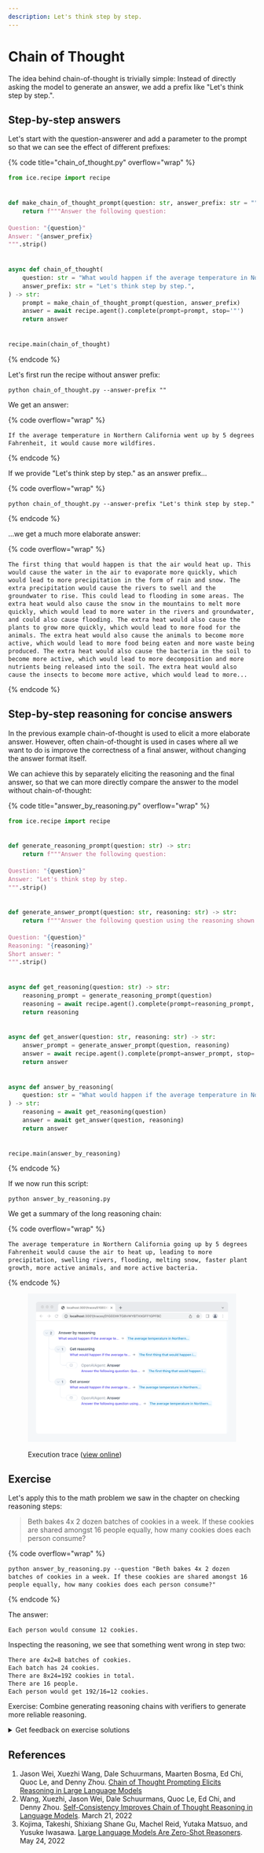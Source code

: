 ```yaml
---
description: Let's think step by step.
---
```


# Chain of Thought

The idea behind chain-of-thought is trivially simple: Instead of directly asking the model to generate an answer, we add a prefix like "Let's think step by step.".

## Step-by-step answers

Let's start with the question-answerer and add a parameter to the prompt so that we can see the effect of different prefixes:

{% code title="chain_of_thought.py" overflow="wrap" %}
```python
from ice.recipe import recipe


def make_chain_of_thought_prompt(question: str, answer_prefix: str = "") -> str:
    return f"""Answer the following question:

Question: "{question}"
Answer: "{answer_prefix}
""".strip()


async def chain_of_thought(
    question: str = "What would happen if the average temperature in Northern California went up by 5 degrees Fahrenheit?",
    answer_prefix: str = "Let's think step by step.",
) -> str:
    prompt = make_chain_of_thought_prompt(question, answer_prefix)
    answer = await recipe.agent().complete(prompt=prompt, stop='"')
    return answer


recipe.main(chain_of_thought)
```
{% endcode %}

Let's first run the recipe without answer prefix:

```shell
python chain_of_thought.py --answer-prefix ""
```

We get an answer:

{% code overflow="wrap" %}
```
If the average temperature in Northern California went up by 5 degrees Fahrenheit, it would cause more wildfires.
```
{% endcode %}

If we provide "Let's think step by step." as an answer prefix...

{% code overflow="wrap" %}
```shell
python chain_of_thought.py --answer-prefix "Let's think step by step."
```
{% endcode %}

...we get a much more elaborate answer:

{% code overflow="wrap" %}
```
The first thing that would happen is that the air would heat up. This would cause the water in the air to evaporate more quickly, which would lead to more precipitation in the form of rain and snow. The extra precipitation would cause the rivers to swell and the groundwater to rise. This could lead to flooding in some areas. The extra heat would also cause the snow in the mountains to melt more quickly, which would lead to more water in the rivers and groundwater, and could also cause flooding. The extra heat would also cause the plants to grow more quickly, which would lead to more food for the animals. The extra heat would also cause the animals to become more active, which would lead to more food being eaten and more waste being produced. The extra heat would also cause the bacteria in the soil to become more active, which would lead to more decomposition and more nutrients being released into the soil. The extra heat would also cause the insects to become more active, which would lead to more...
```
{% endcode %}

## Step-by-step reasoning for concise answers

In the previous example chain-of-thought is used to elicit a more elaborate answer. However, often chain-of-thought is used in cases where all we want to do is improve the correctness of a final answer, without changing the answer format itself.

We can achieve this by separately eliciting the reasoning and the final answer, so that we can more directly compare the answer to the model without chain-of-thought:

{% code title="answer_by_reasoning.py" overflow="wrap" %}
```python
from ice.recipe import recipe


def generate_reasoning_prompt(question: str) -> str:
    return f"""Answer the following question:

Question: "{question}"
Answer: "Let's think step by step.
""".strip()


def generate_answer_prompt(question: str, reasoning: str) -> str:
    return f"""Answer the following question using the reasoning shown below:

Question: "{question}"
Reasoning: "{reasoning}"
Short answer: "
""".strip()


async def get_reasoning(question: str) -> str:
    reasoning_prompt = generate_reasoning_prompt(question)
    reasoning = await recipe.agent().complete(prompt=reasoning_prompt, stop='"')
    return reasoning


async def get_answer(question: str, reasoning: str) -> str:
    answer_prompt = generate_answer_prompt(question, reasoning)
    answer = await recipe.agent().complete(prompt=answer_prompt, stop='"')
    return answer


async def answer_by_reasoning(
    question: str = "What would happen if the average temperature in Northern California went up by 5 degrees Fahrenheit?",
) -> str:
    reasoning = await get_reasoning(question)
    answer = await get_answer(question, reasoning)
    return answer


recipe.main(answer_by_reasoning)
```
{% endcode %}

If we now run this script:

```shell
python answer_by_reasoning.py
```

We get a summary of the long reasoning chain:

{% code overflow="wrap" %}
```
The average temperature in Northern California going up by 5 degrees Fahrenheit would cause the air to heat up, leading to more precipitation, swelling rivers, flooding, melting snow, faster plant growth, more active animals, and more active bacteria.
```
{% endcode %}

<figure><img src="../../.gitbook/assets/Screenshot I8RpVqHV@2x.png" alt=""><figcaption><p>Execution trace (<a href="https://ice.ought.org/traces/01GE0XKTG8VWYBTXXGFF1GPFBC">view online</a>)</p></figcaption></figure>

## **Exercise**

Let's apply this to the math problem we saw in the chapter on checking reasoning steps:

> Beth bakes 4x 2 dozen batches of cookies in a week. If these cookies are shared amongst 16 people equally, how many cookies does each person consume?

{% code overflow="wrap" %}
```
python answer_by_reasoning.py --question "Beth bakes 4x 2 dozen batches of cookies in a week. If these cookies are shared amongst 16 people equally, how many cookies does each person consume?"
```
{% endcode %}

The answer:

```
Each person would consume 12 cookies.
```

Inspecting the reasoning, we see that something went wrong in step two:

```
There are 4x2=8 batches of cookies.
Each batch has 24 cookies.
There are 8x24=192 cookies in total.
There are 16 people.
Each person would get 192/16=12 cookies.
```

Exercise: Combine generating reasoning chains with verifiers to generate more reliable reasoning.

<details>

<summary>Get feedback on exercise solutions</summary>

If you want feedback on your exercise solutions, submit them through [this form](https://docs.google.com/forms/d/e/1FAIpQLSdNNHeQAT7GIzn4tdsVYCkrVEPMNaZmBFkZCAJdvTvLzUAnzQ/viewform). We—the team at Ought—are happy to give our quick take on whether you missed any interesting ideas.

</details>

## References

1. Jason Wei, Xuezhi Wang, Dale Schuurmans, Maarten Bosma, Ed Chi, Quoc Le, and Denny Zhou. [Chain of Thought Prompting Elicits Reasoning in Large Language Models](https://arxiv.org/abs/2201.11903)
2. Wang, Xuezhi, Jason Wei, Dale Schuurmans, Quoc Le, Ed Chi, and Denny Zhou. [Self-Consistency Improves Chain of Thought Reasoning in Language Models](http://arxiv.org/abs/2203.11171). March 21, 2022
3. Kojima, Takeshi, Shixiang Shane Gu, Machel Reid, Yutaka Matsuo, and Yusuke Iwasawa. [Large Language Models Are Zero-Shot Reasoners](https://arxiv.org/abs/2205.11916). May 24, 2022
